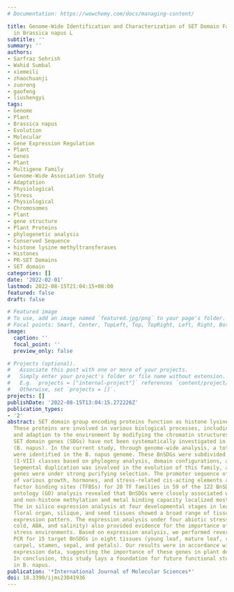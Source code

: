 ```yaml
---
# Documentation: https://wowchemy.com/docs/managing-content/

title: Genome-Wide Identification and Characterization of SET Domain Family Genes
  in Brassica napus L
subtitle: ''
summary: ''
authors:
- Sarfraz Sehrish
- Wahid Sumbal
- xiemeili
- zhaochuanji
- zuorong
- gaofeng
- liushengyi
tags:
- Genome
- Plant
- Brassica napus
- Evolution
- Molecular
- Gene Expression Regulation
- Plant
- Genes
- Plant
- Multigene Family
- Genome-Wide Association Study
- Adaptation
- Physiological
- Stress
- Physiological
- Chromosomes
- Plant
- gene structure
- Plant Proteins
- phylogenetic analysis
- Conserved Sequence
- histone lysine methyltransferases
- Histones
- PR-SET Domains
- SET domain
categories: []
date: '2022-02-01'
lastmod: 2022-08-15T21:04:15+08:00
featured: false
draft: false

# Featured image
# To use, add an image named `featured.jpg/png` to your page's folder.
# Focal points: Smart, Center, TopLeft, Top, TopRight, Left, Right, BottomLeft, Bottom, BottomRight.
image:
  caption: ''
  focal_point: ''
  preview_only: false

# Projects (optional).
#   Associate this post with one or more of your projects.
#   Simply enter your project's folder or file name without extension.
#   E.g. `projects = ["internal-project"]` references `content/project/deep-learning/index.md`.
#   Otherwise, set `projects = []`.
projects: []
publishDate: '2022-08-15T13:04:15.272226Z'
publication_types:
- '2'
abstract: SET domain group encoding proteins function as histone lysine methyltransferases.
  These proteins are involved in various biological processes, including plant development
  and adaption to the environment by modifying the chromatin structures. So far, the
  SET domain genes (SDGs) have not been systematically investigated in Brassica napus
  (B. napus). In the current study, through genome-wide analysis, a total of 122 SDGs
  were identified in the B. napus genome. These BnSDGs were subdivided into seven
  (I-VII) classes based on phylogeny analysis, domain configurations, and motif distribution.
  Segmental duplication was involved in the evolution of this family, and the duplicated
  genes were under strong purifying selection. The promoter sequence of BnSDGs consisted
  of various growth, hormones, and stress-related cis-acting elements along with transcription
  factor binding sites (TFBSs) for 20 TF families in 59 of the 122 BnSDGs. The gene
  ontology (GO) analysis revealed that BnSDGs were closely associated with histone
  and non-histone methylation and metal binding capacity localized mostly in the nucleus.
  The in silico expression analysis at four developmental stages in leaf, stem root,
  floral organ, silique, and seed tissues showed a broad range of tissue and stage-specific
  expression pattern. The expression analysis under four abiotic stresses (dehydration,
  cold, ABA, and salinity) also provided evidence for the importance of BnSDGs in
  stress environments. Based on expression analysis, we performed reverse transcription-quantitative
  PCR for 15 target BnSDGs in eight tissues (young leaf, mature leaf, root, stem,
  carpel, stamen, sepal, and petals). Our results were in accordance with the in silico
  expression data, suggesting the importance of these genes in plant development.
  In conclusion, this study lays a foundation for future functional studies on SDGs
  in B. napus.
publication: '*International Journal of Molecular Sciences*'
doi: 10.3390/ijms23041936
---
```

